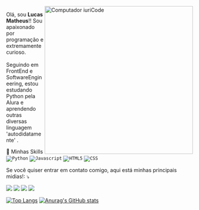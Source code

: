 <img src="https://raw.githubusercontent.com/MicaelliMedeiros/micaellimedeiros/master/image/computer-illustration.png" min-width="400px" max-width="400px" width="400px" align="right" alt="Computador iuriCode">

<p> 
  Olá, sou <strong>Lucas Matheus</strong>!! Sou apaixonado por programação e extremamente curioso.
  <br><br>
  Seguindo em FrontEnd e SoftwareEngineering, estou estudando Python pela Alura e aprendendo outras diversas linguagem 'autodidatamente' .
</p>
  
🚀 Minhas Skills
 <br>
<code><img src="https://img.shields.io/badge/Python-3776AB?style=for-the-badge&logo=python&logoColor=white" alt="Python"/></code>
<code><img src="https://img.shields.io/badge/JavaScript-F7DF1E?style=for-the-badge&logo=javascript&logoColor=black" alt="Javascript"/></code>
<code><img src="https://img.shields.io/badge/HTML5-E34F26?style=for-the-badge&logo=html5&logoColor=white" alt="HTML5"/></code>
<code><img src="https://img.shields.io/badge/CSS3-1572B6?style=for-the-badge&logo=css3&logoColor=white" alt="CSS"/></code>

<p>
Se você quiser entrar em contato comigo, aqui está minhas principais midias!: ⤵️
</p>
<p align="left">
  <a href="#" alt="Outlook">
  <img src="https://img.shields.io/badge/-Gmail-FF0000?style=flat-square&labelColor=FF0000&logo=gmail&logoColor=white&link=Lucasmathues416@outlook.com" /></a>
          
  <a href="#" alt="WhatsApp">
  <img src="https://img.shields.io/badge/-WhatsApp-25d366?style=flat-square&labelColor=25d366&logo=whatsapp&logoColor=white&link=API-DO-SEU-WHATSAPP"/></a>

  <a href="#" alt="Facebook">
  <img src="https://img.shields.io/badge/-Facebook-3b5998?style=flat-square&labelColor=3b5998&logo=facebook&logoColor=white&link=https://www.facebook.com/Lukitias"/></a>

  <a href="#" alt="Instagram">
  <img src="https://img.shields.io/badge/-Instagram-DF0174?style=flat-square&labelColor=DF0174&logo=instagram&logoColor=white&link=https://www.instagram.com/lulu_mathel/"/></a>
</p> 
  
[![Top Langs](https://github-readme-stats.vercel.app/api/top-langs/?username=Lukiticas)](https://github.com/anuraghazra/github-readme-stats&layout=compact&theme=default)
[![Anurag's GitHub stats](https://github-readme-stats.vercel.app/api?username=Lukiticas&count_private=true&theme=default)](https://github.com/anuraghazra/github-readme-stats)


